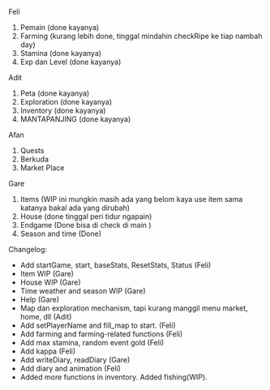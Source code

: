 Feli

1. Pemain (done kayanya)
2. Farming (kurang lebih done, tinggal mindahin checkRipe ke tiap nambah day)
3. Stamina (done kayanya)
4. Exp dan Level (done kayanya)

Adit

1. Peta (done kayanya)
2. Exploration (done kayanya)
3. Inventory (done kayanya)
4. MANTAPANJING (done kayanya)

Afan

1. Quests
2. Berkuda
3. Market Place

Gare

1. Items (WIP ini mungkin masih ada yang belom kaya use item sama katanya bakal ada yang dirubah)
2. House (done tinggal peri tidur ngapain)
3. Endgame (Done bisa di check di main )
4. Season and time (Done)

Changelog:

- Add startGame, start, baseStats, ResetStats, Status (Feli)
- Item WIP (Gare)
- House WIP (Gare)
- Time weather and season WIP (Gare)
- Help (Gare)
- Map dan exploration mechanism, tapi kurang manggil menu market, home, dll (Adit)
- Add setPlayerName and fill_map to start. (Feli)
- Add farming and farming-related functions (Feli)
- Add max stamina, random event gold (Feli)
- Add kappa (Feli)
- Add writeDiary, readDiary (Gare)
- Add diary and animation (Feli)
- Added more functions in inventory. Added fishing(WIP). 

